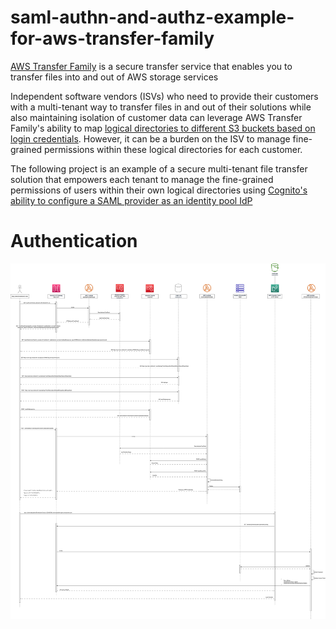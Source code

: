 # saml-authn-and-authz-example-for-aws-transfer-family

[AWS Transfer Family](https://docs.aws.amazon.com/transfer/latest/userguide/what-is-aws-transfer-family.html) is a secure transfer service that enables you to transfer files into and out of AWS storage services

Independent software vendors (ISVs) who need to provide their customers with a multi-tenant way to transfer files in and out of their solutions while also maintaining isolation of customer data can leverage AWS Transfer Family's ability to map [logical directories to different S3 buckets based on login credentials](https://docs.aws.amazon.com/transfer/latest/userguide/create-user.html). However, it can be a burden on the ISV to manage fine-grained permissions within these logical directories for each customer. 

The following project is an example of a secure multi-tenant file transfer solution that empowers each tenant to manage the fine-grained permissions of users within their own logical directories using [Cognito's ability to configure a SAML provider as an identity pool IdP](https://docs.aws.amazon.com/cognito/latest/developerguide/saml-identity-provider.html) 

# Authentication

![architecture.drawio.png](images%2Farchitecture.drawio.png)